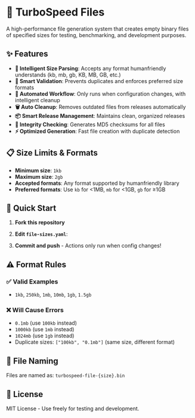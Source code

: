 # 🚀 TurboSpeed Files

A high-performance file generation system that creates empty binary files of specified sizes for testing, benchmarking, and development purposes.

## ✨ Features

- **📏 Intelligent Size Parsing**: Accepts any format humanfriendly understands (kb, mb, gb, KB, MB, GB, etc.)
- **🧠 Smart Validation**: Prevents duplicates and enforces preferred size formats
- **🤖 Automated Workflow**: Only runs when configuration changes, with intelligent cleanup
- **🗑️ Auto Cleanup**: Removes outdated files from releases automatically
- **📦 Smart Release Management**: Maintains clean, organized releases
- **🔐 Integrity Checking**: Generates MD5 checksums for all files
- **⚡ Optimized Generation**: Fast file creation with duplicate detection

## 📋 Size Limits & Formats

- **Minimum size**: `1kb`
- **Maximum size**: `2gb`
- **Accepted formats**: Any format supported by humanfriendly library
- **Preferred formats**: Use `kb` for <1MB, `mb` for <1GB, `gb` for ≥1GB

## 🚀 Quick Start

1. **Fork this repository**
2. **Edit `file-sizes.yaml`**:

3. **Commit and push** - Actions only run when config changes!

## ⚠️ Format Rules

### ✅ Valid Examples

- `1kb`, `250kb`, `1mb`, `10mb`, `1gb`, `1.5gb`

### ❌ Will Cause Errors

- `0.1mb` (use `100kb` instead)
- `1000kb` (use `1mb` instead)
- `1024mb` (use `1gb` instead)
- Duplicate sizes: `["100kb", "0.1mb"]` (same size, different format)

## 🔧 File Naming

Files are named as: `turbospeed-file-{size}.bin`

## 📄 License

MIT License - Use freely for testing and development.
